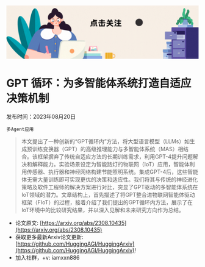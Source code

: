 ![](https://raw.githubusercontent.com/HuggingAGI/HuggingArxiv/main/imgs/follow2.gif)
# GPT 循环：为多智能体系统打造自适应决策机制
发布时间：2023年08月20日

`多Agent应用`
> 本文提出了一种创新的“GPT循环内”方法，将大型语言模型（LLMs）如生成预训练变换器（GPT）的高级推理能力与多智能体系统（MAS）相结合。该框架摒弃了传统自适应方法的长期训练需求，利用GPT-4提升问题解决和解释能力。实验场景设定为智能路灯的物联网（IoT）应用，智能体利用传感器、执行器和神经网络构建节能照明系统。集成GPT-4后，这些智能体无需大量训练即可实现更优的决策和适应性。我们将其与传统的神经进化策略及软件工程师的解决方案进行对比，突显了GPT驱动的多智能体系统在IoT领域的潜力。文章结构上，首先描述了将GPT整合进物联网智能体驱动框架（FIoT）的过程，接着介绍了我们提出的GPT循环内方法，展示了在IoT环境中的比较研究结果，并以深入见解和未来研究方向作为总结。



- 论文原文: [https://arxiv.org/abs/2308.10435](https://arxiv.org/abs/2308.10435)
- 获取更多最新Arxiv论文更新: [https://github.com/HuggingAGI/HuggingArxiv](https://github.com/HuggingAGI/HuggingArxiv)!
- 加入社群，+v: iamxxn886